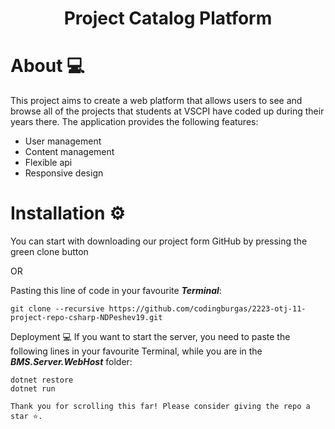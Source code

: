 <div align = "center"> <h1 align="center">Project Catalog Platform</h1></div>

# About 💻 
This project aims to create a web platform that allows users to see and browse all of the projects that students at VSCPI have coded up during their years there. The application provides the following features:
 - User management
 - Content management
 - Flexible api
 - Responsive design
 
# Installation ⚙ 
You can start with downloading our project form GitHub by pressing the green clone button

OR

Pasting this line of code in your favourite ***Terminal***:

```
git clone --recursive https://github.com/codingburgas/2223-otj-11-project-repo-csharp-NDPeshev19.git
```
  
Deployment 💻
If you want to start the server, you need to paste the following lines in your favourite Terminal, while you are in the ***BMS.Server.WebHost*** folder:
```
dotnet restore
dotnet run
```

```
Thank you for scrolling this far! Please consider giving the repo a star ⭐.
```
